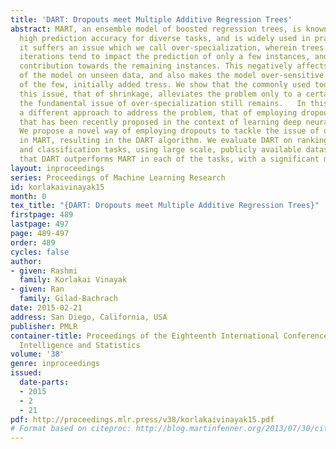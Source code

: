 ```yaml
---
title: 'DART: Dropouts meet Multiple Additive Regression Trees'
abstract: MART, an ensemble model of boosted regression trees, is known to deliver
  high prediction accuracy for diverse tasks, and is widely used in practice. However,
  it suffers an issue which we call over-specialization, wherein trees added at later
  iterations tend to impact the prediction of only a few instances, and make negligible
  contribution towards the remaining instances. This negatively affects the performance
  of the model on unseen data, and also makes the model over-sensitive to the contributions
  of the few, initially added tress. We show that the commonly used tool to address
  this issue, that of shrinkage, alleviates the problem only to a certain extent and
  the fundamental issue of over-specialization still remains.   In this work, we explore
  a different approach to address the problem, that of employing dropouts, a tool
  that has been recently proposed in the context of learning deep neural networks.
  We propose a novel way of employing dropouts to tackle the issue of over-specialization
  in MART, resulting in the DART algorithm. We evaluate DART on ranking, regression
  and classification tasks, using large scale, publicly available datasets, and show
  that DART outperforms MART in each of the tasks, with a significant margin.
layout: inproceedings
series: Proceedings of Machine Learning Research
id: korlakaivinayak15
month: 0
tex_title: "{DART: Dropouts meet Multiple Additive Regression Trees}"
firstpage: 489
lastpage: 497
page: 489-497
order: 489
cycles: false
author:
- given: Rashmi
  family: Korlakai Vinayak
- given: Ran
  family: Gilad-Bachrach
date: 2015-02-21
address: San Diego, California, USA
publisher: PMLR
container-title: Proceedings of the Eighteenth International Conference on Artificial
  Intelligence and Statistics
volume: '38'
genre: inproceedings
issued:
  date-parts:
  - 2015
  - 2
  - 21
pdf: http://proceedings.mlr.press/v38/korlakaivinayak15.pdf
# Format based on citeproc: http://blog.martinfenner.org/2013/07/30/citeproc-yaml-for-bibliographies/
---
```

